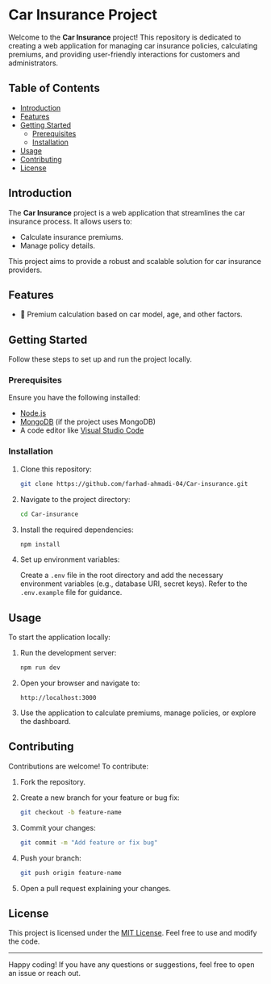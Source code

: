 
# Car Insurance Project

Welcome to the **Car Insurance** project! This repository is dedicated to creating a web application for managing car insurance policies, calculating premiums, and providing user-friendly interactions for customers and administrators.

## Table of Contents

- [Introduction](#introduction)
- [Features](#features)
- [Getting Started](#getting-started)
  - [Prerequisites](#prerequisites)
  - [Installation](#installation)
- [Usage](#usage)
- [Contributing](#contributing)
- [License](#license)

## Introduction

The **Car Insurance** project is a web application that streamlines the car insurance process. It allows users to:

- Calculate insurance premiums.
- Manage policy details.

This project aims to provide a robust and scalable solution for car insurance providers.

## Features

- 🧮 Premium calculation based on car model, age, and other factors.

## Getting Started

Follow these steps to set up and run the project locally.

### Prerequisites

Ensure you have the following installed:

- [Node.js](https://nodejs.org/)
- [MongoDB](https://www.mongodb.com/) (if the project uses MongoDB)
- A code editor like [Visual Studio Code](https://code.visualstudio.com/)

### Installation

1. Clone this repository:

   ```bash
   git clone https://github.com/farhad-ahmadi-04/Car-insurance.git
   ```

2. Navigate to the project directory:

   ```bash
   cd Car-insurance
   ```

3. Install the required dependencies:

   ```bash
   npm install
   ```

4. Set up environment variables:

   Create a `.env` file in the root directory and add the necessary environment variables (e.g., database URI, secret keys). Refer to the `.env.example` file for guidance.

## Usage

To start the application locally:

1. Run the development server:

   ```bash
   npm run dev
   ```

2. Open your browser and navigate to:

   ```
   http://localhost:3000
   ```

3. Use the application to calculate premiums, manage policies, or explore the dashboard.

## Contributing

Contributions are welcome! To contribute:

1. Fork the repository.
2. Create a new branch for your feature or bug fix:

   ```bash
   git checkout -b feature-name
   ```

3. Commit your changes:

   ```bash
   git commit -m "Add feature or fix bug"
   ```

4. Push your branch:

   ```bash
   git push origin feature-name
   ```

5. Open a pull request explaining your changes.

## License

This project is licensed under the [MIT License](LICENSE). Feel free to use and modify the code.

---

Happy coding! If you have any questions or suggestions, feel free to open an issue or reach out.
